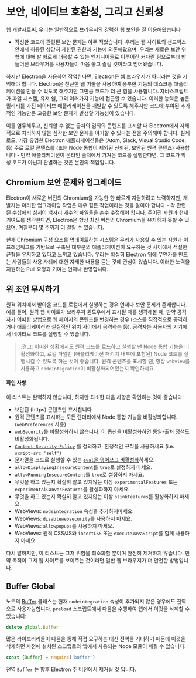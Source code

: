 # 보안, 네이티브 호환성, 그리고 신뢰성

웹 개발자로써, 우리는 일반적으로 브라우저의 강력한 웹 보안을 잘 이용해왔습니다
- 작성한 코드에 관련된 보안 문제는 아주 적었습니다. 우리는 웹 사이트의
샌드박스안에서 허용된 상당히 제한된 권한과 기능에 의존해왔으며, 우리는 새로운
보안 위협에 대해 발 빠르게 대응할 수 있는 엔지니어들로 이루어진 커다란
팀으로부터 만들어진 브라우저를 사용자들이 마음 놓고 즐길 것이라고 믿어왔습니다.

하지만 Electron을 사용하여 작업한다면, Electron은 웹 브라우저가 아니라는 것을
기억해야 합니다. Electron은 친근한 웹 기술을 사용하여 풍부한 기능의 데스크톱
애플리케이션을 만들 수 있도록 해주지만 그만큼 코드가 더 큰 힘을 사용합니다.
자바스크립트가 파일 시스템, 유저 쉘, 그외 여러가지 기능에 접근할 수 있습니다.
이러한 능력은 높은 퀄리티를 가진 네이티브 애플리케이션을 개발할 수 있도록
해주지만 코드에 부여된 추가적인 기능만큼 고유한 보안 문제가 발생할 가능성이
있습니다.

이를 염두해두고, 신뢰할 수 없는 출처의 임의의 콘텐츠를 표시할 때 Electron에서
자체적으로 처리하지 않는 심각한 보안 문제를 야기할 수 있다는 점을 주의해야
합니다. 실제로도, 가장 유명한 Electron 애플리케이션들은 (Atom, Slack, Visual
Studio Code, 등) 주로 로컬 콘텐츠를 (또는 Node 통합이 제외된 신뢰된, 보안된 원격
콘텐츠) 사용합니다 - 만약 애플리케이션이 온라인 출처에서 가져온 코드를
실행한다면, 그 코드가 악성 코드가 아닌지 판별하는 것은 본인의 책임입니다.

## Chromium 보안 문제와 업그레이드

Electron이 새로운 버전의 Chromium을 가능한 한 빠르게 지원하려고 노력하지만,
개발자는 이러한 업그레이딩 작업은 매우 힘든 작업이라는 것을 알아야 합니다 - 각
관련된 수십에서 심지어 백자리 개수의 파일들을 손수 수정해야 합니다. 주어진
자원과 현재 기여도를 생각한다면, Electron은 항상 최신 버전의 Chromium을 유지하지
못할 수 있으며, 며칠부터 몇 주까지 더 걸릴 수 있습니다.

현재 Chromium 구성 요소를 업데이트하는 시스템은 우리가 사용할 수 있는 자원과 이
프레임워크를 기반으로 구축된 대부분의 애플리케이션이 요구하는 것 사이에서 적절한
균형을 유지하고 있다고 느끼고 있습니다. 우리는 확실히 Electron 위에 무언가를
만드는 사람들의 사용 사례에 대한 자세한 내용을 듣는 것에 관심이 있습니다. 이러한
노력을 지원하는 Pull 요청과 기여는 언제나 환영합니다.

## 위 조언 무시하기

원격 위치에서 받아온 코드를 로컬에서 실행하는 경우 언제나 보안 문제가
존재합니다. 예를 들어, 원격 웹 사이트가 브라우저 윈도우에서 표시될 때를 생각해볼
때, 만약 공격자가 어떠한 방법으로 웹 페이지의 콘텐츠를 변경하는 경우 (소스를
직접적으로 공격하거나 애플리케이션과 실질적인 위치 사이에서 공격하는 등),
공격자는 사용자의 기기에서 네이티브 코드를 실행할 수 있습니다.

> :경고: 어떠한 상황에서도 원격 코드를 로드하고 실행할 땐 Node 통합 기능을
비활성화하고, 로컬 파일만 (애플리케이션 패키지 내부에 포함된) Node 코드를
실행시킬 수 있도록 하는 것이 좋습니다. 원격 콘텐츠를 표시할 땐, 항상 `webview`를
사용하고 `nodeIntegration`이 비활성화되어있는지 확인하세요.

#### 확인 사항

이 리스트는 완벽하지 않습니다, 하지만 최소한 다음 사항은 확인하는 것이 좋습니다:

* 보안된 (https) 콘텐츠만 표시합니다.
* 원격 콘텐츠를 표시하는 모든 렌더러에서 Node 통합 기능을 비활성화합니다.
  (`webPreferences` 사용)
* `webSecurity`를 비활성화하지 않습니다. 이 옵션을 비활성화하면 동일-출처 정책도
  비활성화됩니다.
* [`Content-Security-Policy`](http://www.html5rocks.com/en/tutorials/security/content-security-policy/)
  를 정의하고, 한정적인 규칙을 사용하세요 (i.e. `script-src 'self'`)
* 문자열을 코드로 실행할 수 있는
  [`eval`을 덮어쓰고 비활성화](https://github.com/nylas/N1/blob/0abc5d5defcdb057120d726b271933425b75b415/static/index.js#L6-L8)하세요.
* `allowDisplayingInsecureContent`를 `true`로 설정하지 마세요.
* `allowRunningInsecureContent`를 `true`로 설정하지 마세요.
* 무엇을 하고 있는지 확실히 알고 있지않는 이상 `experimentalFeatures` 또는
  `experimentalCanvasFeatures`를 활성화하지 마세요.
* 무엇을 하고 있는지 확실히 알고 있지않는 이상 `blinkFeatures`를 활성화하지
  마세요.
* WebViews: `nodeintegration` 속성을 추가하지마세요.
* WebViews: `disablewebsecurity`를 사용하지 마세요.
* WebViews: `allowpopups`를 사용하지 마세요.
* WebViews: 원격 CSS/JS와 `insertCSS` 또는 `executeJavaScript`를 함께 사용하지
  마세요.

다시 말하지만, 이 리스트는 그저 위험을 최소화할 뿐이며 완전히 제거하지 않습니다.
만약 목적이 그저 웹 사이트를 보여주는 것이라면 일반 웹 브라우저가 더 안전한
방법입니다.

## Buffer Global

노드의 [Buffer](https://nodejs.org/api/buffer.html) 클래스는 현재
`nodeintegration` 속성이 추가되지 않은 경우에도 전역으로 사용가능합니다.
`preload` 스크립트에서 다음을 수행하여 앱에서 이것을 삭제할 수 있습니다:

```js
delete global.Buffer
```

많은 라이브러리들이 다음을 통해 직접 요구하는 대신 전역을 기대하기 때문에 이것을
삭제하면 사전에 설치된 스크립트와 앱에서 사용되는 Node 모듈이 깨질 수 있습니다.

```js
const {Buffer} = require('buffer')
```

전역 `Buffer` 는 향후 Electron 주 버전에서 제거될 것 입니다.
